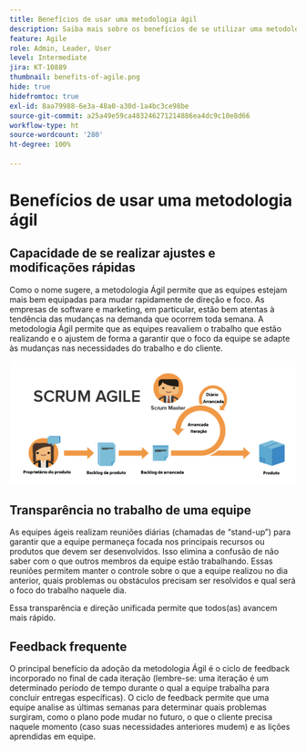 ```yaml
---
title: Benefícios de usar uma metodologia ágil
description: Saiba mais sobre os benefícios de se utilizar uma metodologia ágil.
feature: Agile
role: Admin, Leader, User
level: Intermediate
jira: KT-10889
thumbnail: benefits-of-agile.png
hide: true
hidefromtoc: true
exl-id: 8aa79988-6e3a-48a0-a30d-1a4bc3ce98be
source-git-commit: a25a49e59ca483246271214886ea4dc9c10e8d66
workflow-type: ht
source-wordcount: '280'
ht-degree: 100%

---
```


# Benefícios de usar uma metodologia ágil

## Capacidade de se realizar ajustes e modificações rápidas

Como o nome sugere, a metodologia Ágil permite que as equipes estejam mais bem equipadas para mudar rapidamente de direção e foco. As empresas de software e marketing, em particular, estão bem atentas à tendência das mudanças na demanda que ocorrem toda semana. A metodologia Ágil permite que as equipes reavaliem o trabalho que estão realizando e o ajustem de forma a garantir que o foco da equipe se adapte às mudanças nas necessidades do trabalho e do cliente.

![Fluxo de trabalho ágil](assets/agile-work-stream.png)

## Transparência no trabalho de uma equipe

As equipes ágeis realizam reuniões diárias (chamadas de “stand-up”) para garantir que a equipe permaneça focada nos principais recursos ou produtos que devem ser desenvolvidos. Isso elimina a confusão de não saber com o que outros membros da equipe estão trabalhando. Essas reuniões permitem manter o controle sobre o que a equipe realizou no dia anterior, quais problemas ou obstáculos precisam ser resolvidos e qual será o foco do trabalho naquele dia.



Essa transparência e direção unificada permite que todos(as) avancem mais rápido.



## Feedback frequente

O principal benefício da adoção da metodologia Ágil é o ciclo de feedback incorporado no final de cada iteração (lembre-se: uma iteração é um determinado período de tempo durante o qual a equipe trabalha para concluir entregas específicas). O ciclo de feedback permite que uma equipe analise as últimas semanas para determinar quais problemas surgiram, como o plano pode mudar no futuro, o que o cliente precisa naquele momento (caso suas necessidades anteriores mudem) e as lições aprendidas em equipe.
